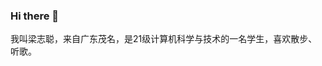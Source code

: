 ### Hi there 👋

<!--
**lzca888/lzca888** is a ✨ _special_ ✨ repository because its `README.md` (this file) appears on your GitHub profile.

Here are some ideas to get you started:

- 🔭 I’m currently working on ...
- 🌱 I’m currently learning ...
- 👯 I’m looking to collaborate on ...
- 🤔 I’m looking for help with ...
- 💬 Ask me about ...
- 📫 How to reach me: ...
- 😄 Pronouns: ...
- ⚡ Fun fact: ...
-->我叫梁志聪，来自广东茂名，是21级计算机科学与技术的一名学生，喜欢散步、听歌。
